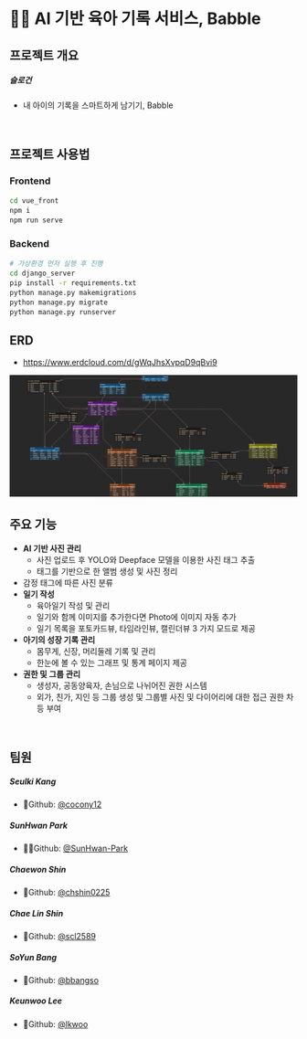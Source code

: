 # 👶🏻 AI 기반 육아 기록 서비스, Babble

## 프로젝트 개요

##### 슬로건

- 내 아이의 기록을 스마트하게 남기기, Babble

<br>



## 프로젝트 사용법

### Frontend

```bash
cd vue_front
npm i
npm run serve
```



### Backend

```bash
# 가상환경 먼저 실행 후 진행
cd django_server
pip install -r requirements.txt
python manage.py makemigrations
python manage.py migrate
python manage.py runserver
```



## ERD

- https://www.erdcloud.com/d/gWqJhsXvpqD9qBvi9

![Babble](Babble.png)



## 주요 기능

- **AI 기반 사진 관리**
  - 사진 업로드 후 YOLO와 Deepface 모델을 이용한 사진 태그 추출
  - 태그를 기반으로 한 앨범 생성 및 사진 정리
- 감정 태그에 따른 사진 분류
- **일기 작성**
  - 육아일기 작성 및 관리
  - 일기와 함께 이미지를 추가한다면 Photo에 이미지 자동 추가
  - 일기 목록을 포토카드뷰, 타임라인뷰, 캘린더뷰 3 가지 모드로 제공
- **아기의 성장 기록 관리**
  -  몸무게, 신장, 머리둘레 기록 및 관리
  - 한눈에 볼 수 있는 그래프 및 통계 페이지 제공
- **권한 및 그룹 관리**
  - 생성자, 공동양육자, 손님으로 나뉘어진 권한 시스템
  - 외가, 친가, 지인 등 그룹 생성 및 그룹별 사진 및 다이어리에 대한 접근 권한 차등 부여

<br>



## 팀원

##### **Seulki Kang**

- 🍺Github: [@cocony12](https://github.com/cocony12)

##### **SunHwan Park**

- 🧙‍♂️Github: [@SunHwan-Park](https://github.com/SunHwan-Park)

##### **Chaewon Shin**  

- 🌮Github: [@chshin0225](https://github.com/chshin0225)

##### **Chae Lin Shin**

- 🍒Github: [@scl2589](https://github.com/scl2589)

##### **SoYun Bang**

- 🥨Github: [@bbangso](https://github.com/bbangso)

##### **Keunwoo Lee**

- 💪Github: [@lkwoo](https://github.com/lkwoo)

<br>


